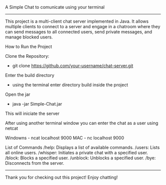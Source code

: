 A Simple Chat to comunicate using your terminal

---------------------------------------------------

This project is a multi-client chat server implemented in Java. It allows multiple clients to connect to a server and engage in a chatroom where they can send messages to all connected users, send private messages, and manage blocked users.



How to Run the Project

Clone the Repository:

- git clone https://github.com/your-username/chat-server.git

Enter the build directory

- using the terminal enter directory build inside the project

Open the jar
- java -jar Simple-Chat.jar

This will iniciate the server 

After using another terminal window you can enter the chat as a user using netcat

Windowns - ncat localhost 9000
MAC - nc localhost 9000


List of Commands
/help: Displays a list of available commands.
/users: Lists all online users.
/whisper: Initiates a private chat with a specified user.
/block: Blocks a specified user.
/unblock: Unblocks a specified user.
/bye: Disconnects from the server.

______________________________________________________________________________________

Thank you for checking out this project! Enjoy chatting!
